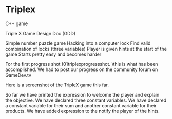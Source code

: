 # Triplex
C++ game

Triple X Game Design Doc (GDD)

Simple number puzzle game
Hacking into a computer lock
Find valid combination of locks (three variables)
Player is given hints at the start of the game
Starts pretty easy and becomes harder



For the first progress shot (01triplexprogressshot. )this is what has been accomplished. We had to post our progress on the community forum on GameDev.tv

Here is a screenshot of the TripleX game this far.

So far we have printed the expression to welcome the player and explain the objective.
We have declared three constant variables. We have declared a constant variable for their sum and another constant variable for their products.
We have added expression to the notify the player of the hints.